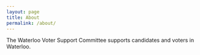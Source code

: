 ```yaml
---
layout: page
title: About
permalink: /about/
---
```


The Waterloo Voter Support Committee supports candidates and voters in Waterloo.
